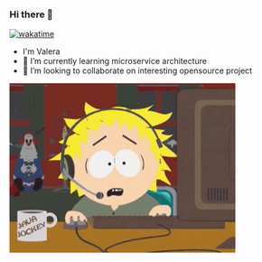 ### Hi there 👋
[![wakatime](https://wakatime.com/badge/user/32c921ba-38a0-484c-8cd4-fae6cc49fa6a.svg)](https://wakatime.com/@32c921ba-38a0-484c-8cd4-fae6cc49fa6a)
- I'm Valera
- 🌱 I’m currently learning microservice architecture
- 👯 I’m looking to collaborate on interesting opensource project


![](https://github.com/behem0thik/behem0thik/blob/master/giphy.gif)

<!--
**behem0thik/behem0thik** is a ✨ _special_ ✨ repository because its `README.md` (this file) appears on your GitHub profile.

Here are some ideas to get you started:

- 🔭 I’m currently working on ...
- 🌱 I’m currently learning ...
- 👯 I’m looking to collaborate on ...
- 🤔 I’m looking for help with ...
- 💬 Ask me about ...
- 📫 How to reach me: ...
- 😄 Pronouns: ...
- ⚡ Fun fact: ...
-->
